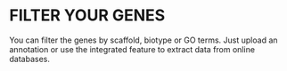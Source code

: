 # FILTER YOUR GENES

You can filter the genes by scaffold, biotype or GO terms. Just upload an annotation or use the integrated feature
to extract data from online databases.

